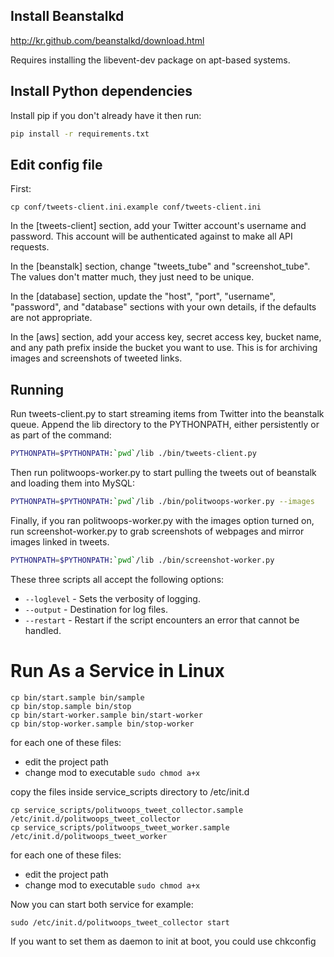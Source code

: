 ## Install Beanstalkd

http://kr.github.com/beanstalkd/download.html

Requires installing the libevent-dev package on apt-based systems.


## Install Python dependencies

Install pip if you don't already have it then run:

```bash
pip install -r requirements.txt
```


## Edit config file

First:

```
cp conf/tweets-client.ini.example conf/tweets-client.ini
```

In the [tweets-client] section, add your Twitter account's username and password. This account will be authenticated against to make all API requests.

In the [beanstalk] section, change "tweets_tube" and "screenshot_tube". The values don't matter much, they just need to be unique.

In the [database] section, update the "host", "port", "username", "password", and "database" sections with your own details, if the defaults are not appropriate.

In the [aws] section, add your access key, secret access key, bucket name, and any path prefix inside the bucket you want to use. This is for archiving images and screenshots of tweeted links.


## Running

Run tweets-client.py to start streaming items from Twitter into the beanstalk queue. Append the lib directory to the PYTHONPATH, either persistently or as part of the command:

```bash
PYTHONPATH=$PYTHONPATH:`pwd`/lib ./bin/tweets-client.py
```

Then run politwoops-worker.py to start pulling the tweets out of beanstalk and loading them into MySQL:

```bash
PYTHONPATH=$PYTHONPATH:`pwd`/lib ./bin/politwoops-worker.py --images
```

Finally, if you ran politwoops-worker.py with the images option turned on, run screenshot-worker.py to grab screenshots of webpages and mirror images linked in tweets.

```bash
PYTHONPATH=$PYTHONPATH:`pwd`/lib ./bin/screenshot-worker.py
```

These three scripts all accept the following options:

* `--loglevel` - Sets the verbosity of logging.
* `--output` - Destination for log files. 
* `--restart` - Restart if the script encounters an error that cannot be handled.

# Run As a Service in Linux
```
cp bin/start.sample bin/sample
cp bin/stop.sample bin/stop
cp bin/start-worker.sample bin/start-worker
cp bin/stop-worker.sample bin/stop-worker
```

for each one of these files:
- edit the project path
- change mod to executable ```sudo chmod a+x```

copy the files inside service_scripts directory to /etc/init.d
```
cp service_scripts/politwoops_tweet_collector.sample /etc/init.d/politwoops_tweet_collector
cp service_scripts/politwoops_tweet_worker.sample /etc/init.d/politwoops_tweet_worker
```

for each one of these files:
- edit the project path
- change mod to executable ```sudo chmod a+x```

Now you can start both service for example:
```
sudo /etc/init.d/politwoops_tweet_collector start
```

If you want to set them as daemon to init at boot, you could use chkconfig

